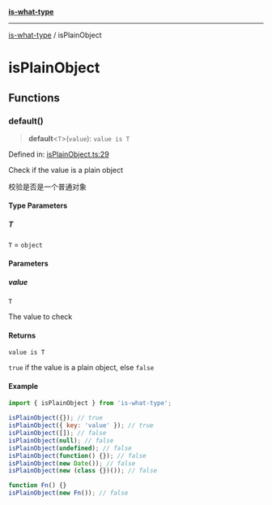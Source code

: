[**is-what-type**](index.md)

***

[is-what-type](modules.md) / isPlainObject

# isPlainObject

## Functions

### default()

> **default**\<`T`\>(`value`): `value is T`

Defined in: [isPlainObject.ts:29](https://github.com/fengxinming/is-what-type/blob/b8637cab33d631a672cfc558f39e82fe4f36481a/src/isPlainObject.ts#L29)

Check if the value is a plain object

校验是否是一个普通对象

#### Type Parameters

##### T

`T` = `object`

#### Parameters

##### value

`T`

The value to check

#### Returns

`value is T`

`true` if the value is a plain object, else `false`

#### Example

```js
import { isPlainObject } from 'is-what-type';

isPlainObject({}); // true
isPlainObject({ key: 'value' }); // true
isPlainObject([]); // false
isPlainObject(null); // false
isPlainObject(undefined); // false
isPlainObject(function() {}); // false
isPlainObject(new Date()); // false
isPlainObject(new (class {})()); // false

function Fn() {}
isPlainObject(new Fn()); // false
```
